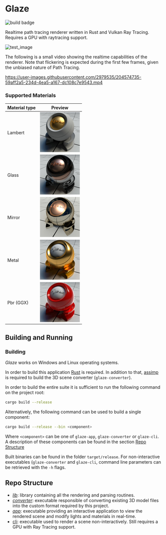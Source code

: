 # Glaze
![build badge](https://github.com/davidepi/glaze/actions/workflows/ci.yml/badge.svg)

Realtime path tracing renderer written in Rust and Vulkan Ray Tracing.
Requires a GPU with raytracing support.

![test_image](https://user-images.githubusercontent.com/2979535/204575102-142d4e3f-365b-4e15-b754-e21fec08eccb.jpg)

The following is a small video showing the realtime capabilities of the renderer. Note that flickering is expected during the first few frames, given the unbiased nature of Path Tracing.

https://user-images.githubusercontent.com/2979535/204574735-59aff2a5-234d-4ea5-a167-dc108c7e9543.mp4





### Supported Materials

| Material type | Preview                                                      |
|---------------|--------------------------------------------------------------|
| Lambert       | <img src="resources/readme/materials/lambert.jpg" width=128/>|
| Glass         | <img src="resources/readme/materials/glass.jpg" width=128/>  |
| Mirror        | <img src="resources/readme/materials/mirror.jpg" width=128/> |
| Metal         | <img src="resources/readme/materials/metal.jpg" width=128/>  |
| Pbr (GGX)     | <img src="resources/readme/materials/pbr.jpg" width=128/>    |

## Building and Running
### Building
_Glaze_ works on Windows and Linux operating systems.

In order to build this application [Rust](https://www.rust-lang.org/tools/install)
is required. In addition to that, [assimp](https://github.com/assimp/assimp.git)
is required to build the 3D scene converter (`glaze-converter`).

In order to build the entire suite it is sufficient to run the following command
on the project root:
```bash
cargo build --release
```
Alternatively, the following command can be used to build a single component:
```bash
cargo build --release --bin <component>
```
Where `<component>` can be one of `glaze-app`, `glaze-converter` or `glaze-cli`. 
A description of these components can be found in the section [Repo Structure](#-repo-structure)

Built binaries can be found in the folder `target/release`. 
For non-interactive executables (`glaze-converter` and `glaze-cli`, command line parameters can be retrieved with the `-h` flags.

## Repo Structure
- *[lib](lib)*: library containing all the rendering and parsing routines.
- *[converter](converter)*: executable responsible of converting existing 3D model files into the
custom format required by this project.
- *[app](app)*: executable providing an interactive application to view the rendered scene and modify lights and materials in real-time.
- [cli](cli): executable used to render a scene non-interactively. Still requires a GPU with Ray Tracing support.
